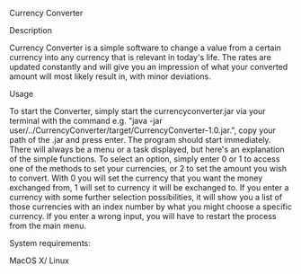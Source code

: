Currency Converter

Description

Currency Converter is a simple software to change a value from a certain currency into any currency that is relevant in today's life. 
The rates are updated constantly and will give you an impression of what your converted amount will most likely result in, with minor 
deviations.

Usage

To start the Converter, simply start the currencyconverter.jar via your terminal with the command e.g. "java -jar user/../CurrencyConverter/target/CurrencyConverter-1.0.jar.", copy your path of 
the .jar and press enter. The program should start immediately. There will always be a menu or a task displayed, but here's an explanation
of the simple functions. To select an option, simply enter 0 or 1 to access one of the methods to set your currencies, or 2 to 
set the amount you wish to convert. With 0 you will set the currency that you want the money exchanged from, 1 will set to currency 
it will be exchanged to. If you enter a currency with some further selection possibilities, it will show you a list of those currencies 
with an index number by what you might choose a specific currency. If you enter a wrong input, you will have to restart the process 
from the main menu.

System requirements:

MacOS X/ Linux
